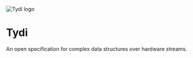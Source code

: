 ![Tydi logo](https://raw.github.com/abs-tudelft/tydi/master/book/src/tydi_logo.svg?sanitize=true)

# Tydi

An open specification for complex data structures over hardware streams.
